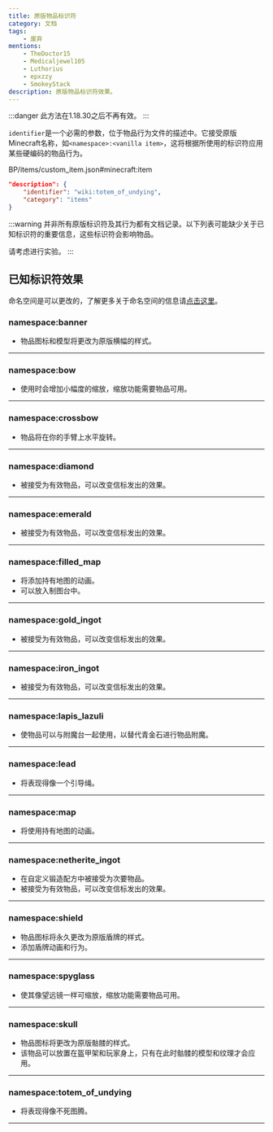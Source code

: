 ```yaml
---
title: 原版物品标识符
category: 文档
tags:
    - 废弃
mentions:
    - TheDoctor15
    - Medicaljewel105
    - Luthorius
    - epxzzy
    - SmokeyStack
description: 原版物品标识符效果。
---
```


:::danger
此方法在1.18.30之后不再有效。
:::

`identifier`是一个必需的参数，位于物品行为文件的描述中。它接受原版Minecraft名称，如`<namespace>:<vanilla item>`，这将根据所使用的标识符应用某些硬编码的物品行为。

<CodeHeader>BP/items/custom_item.json#minecraft:item</CodeHeader>

```json
"description": {
    "identifier": "wiki:totem_of_undying",
    "category": "items"
}
```

:::warning
并非所有原版标识符及其行为都有文档记录。以下列表可能缺少关于已知标识符的重要信息，这些标识符会影响物品。

请考虑进行实验。
:::

## 已知标识符效果

命名空间是可以更改的，了解更多关于命名空间的信息请[点击这里](../concepts/namespaces.md)。

### namespace:banner

-   物品图标和模型将更改为原版横幅的样式。

---

### namespace:bow

-   使用时会增加小幅度的缩放，缩放功能需要物品可用。

---

### namespace:crossbow

-   物品将在你的手臂上水平旋转。

---

### namespace:diamond

-   被接受为有效物品，可以改变信标发出的效果。

---

### namespace:emerald

-   被接受为有效物品，可以改变信标发出的效果。

---

### namespace:filled_map

-   将添加持有地图的动画。
-   可以放入制图台中。

---

### namespace:gold_ingot

-   被接受为有效物品，可以改变信标发出的效果。

---

### namespace:iron_ingot

-   被接受为有效物品，可以改变信标发出的效果。

---

### namespace:lapis_lazuli

-   使物品可以与附魔台一起使用，以替代青金石进行物品附魔。

---

### namespace:lead

-   将表现得像一个引导绳。

---

### namespace:map

-   将使用持有地图的动画。

---

### namespace:netherite_ingot

-   在自定义锻造配方中被接受为次要物品。
-   被接受为有效物品，可以改变信标发出的效果。

---

### namespace:shield

-   物品图标将永久更改为原版盾牌的样式。
-   添加盾牌动画和行为。

---

### namespace:spyglass

-   使其像望远镜一样可缩放，缩放功能需要物品可用。

---

### namespace:skull

-   物品图标将更改为原版骷髅的样式。
-   该物品可以放置在盔甲架和玩家身上，只有在此时骷髅的模型和纹理才会应用。

---

### namespace:totem_of_undying

-   将表现得像不死图腾。

---